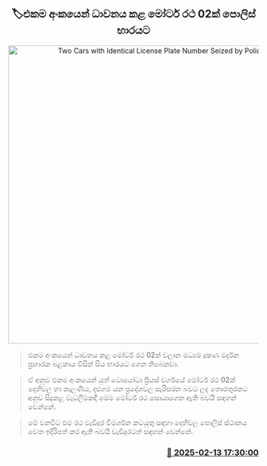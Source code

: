 <p align='center'><b><h2 align='center' title='Two Cars with Identical License Plate Number Seized by Police'>🏷එකම අංකයෙන් ධාවනය කළ මෝටර් රථ 02ක් පොලිස් භාරයට</h2></b></p>
<p align='center'><img src='https://helakuru.sgp1.cdn.digitaloceanspaces.com/esana/images/lib/car-arrest-g.jpg' width='600' alt='Two Cars with Identical License Plate Number Seized by Police'></p>

> එකම අංකයෙන් ධාවනය කළ මෝටර් රථ 02ක් වලාන මධ්‍යම දූෂණ මර්දන ප්‍රහාරක බළකාය විසින් සිය භාරයට ගෙන තිබෙනවා.

> ඒ අනුව එකම අංකයෙන් යුත් ටොයෝටා ප්‍රියස් වර්ගයේ මෝටර් රථ 02ක් දෙහිවල හා කැලණිය, දළුගම යන ප්‍රදේශවල සැරිසරන බවට ලද තොරතුරකට අනුව සිදුකළ වැටලීමකදී මෙම මෝටර් රථ සොයාගෙන ඇති බවයි සඳහන් වෙන්නේ.

> මේ වනවිට එම රථ වැඩිදුර විමර්ශන කටයුතු සඳහා දෙහිවල පොලිස් ස්ථානය වෙත ඉදිරිපත් කර ඇති බවයි වැඩිදුරටත් සඳහන් වෙන්නේ.



<h3 align='right'><a href='https://www.helakuru.lk/esana/p/107445/'>📅 2025-02-13 17:30:00</a></h3>
